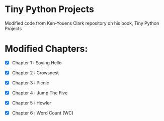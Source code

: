# Tiny Python Projects 
Modified code from Ken-Youens Clark repository on his book, Tiny Python Projects

# Modified Chapters:
- [x] Chapter 1 : Saying Hello
- [x] Chapter 2 : Crowsnest
- [x] Chapter 3 : Picnic
- [x] Chapter 4 : Jump The Five
- [x] Chapter 5 : Howler
- [x] Chapter 6 : Word Count (WC)

